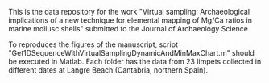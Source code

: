 This is the data repository for the work "Virtual sampling: Archaeological implications of a new technique for elemental mapping of Mg/Ca ratios in marine mollusc shells" submitted  to the Journal of Archaeology Science

To reproduces the figures of the manuscript, script "Get1DSequenceWithVirtualSamplingDynamicAndMinMaxChart.m" should be executed in Matlab. 
Each folder has the data from 23 limpets collected in different dates at Langre Beach (Cantabria, northern Spain). 
